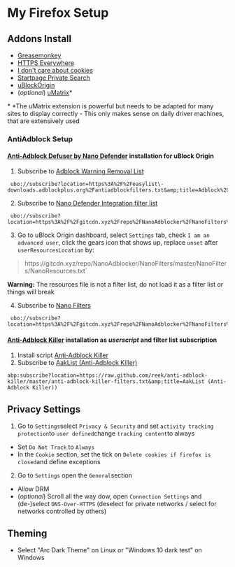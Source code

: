 # My Firefox Setup

## Addons Install
- [Greasemonkey](https://addons.mozilla.org/de/firefox/addon/greasemonkey/)
- [HTTPS Everywhere](https://addons.mozilla.org/de/firefox/addon/https-everywhere/)
- [I don't care about cookies](https://addons.mozilla.org/de/firefox/addon/i-dont-care-about-cookies/)
- [Startpage Private Search](https://addons.mozilla.org/de/firefox/addon/startpage-private-search/?src=search)
- [uBlockOrigin](https://addons.mozilla.org/de/firefox/addon/ublock-origin/)
- (*optional*) [uMatrix](https://addons.mozilla.org/de/firefox/addon/umatrix/?src=search)*

\* *The uMatrix extension is powerful but needs to be adapted for many sites to display correctly - This only makes sense on daily driver machines, that are extensively used

### AntiAdblock Setup

#### [Anti-Adblock Defuser by Nano Defender](https://jspenguin2017.github.io/uBlockProtector/) installation for uBlock Origin

   1. Subscribe to [Adblock Warning Removal List](https%3A%2F%2Feasylist\-downloads.adblockplus.org%2Fantiadblockfilters.txt&amp;title=Adblock%20Warning%20Removal%20List) 
      
     ubo://subscribe?location=https%3A%2F%2Feasylist\-downloads.adblockplus.org%2Fantiadblockfilters.txt&amp;title=Adblock%20Warning%20Removal%20List
      
   2. Subscribe to [Nano Defender Integration filter list](https%3A%2F%2Fgitcdn.xyz%2Frepo%2FNanoAdblocker%2FNanoFilters%2Fmaster%2FNanoMirror%2FNanoDefender.txt&amp;title=Nano%20Defender%20Integration)
   
     ubo://subscribe?location=https%3A%2F%2Fgitcdn.xyz%2Frepo%2FNanoAdblocker%2FNanoFilters%2Fmaster%2FNanoMirror%2FNanoDefender.txt&amp;title=Nano%20Defender%20Integration
   
   3. Go to uBlock Origin dashboard, select `Settings` tab, check `I am an advanced user`, click the gears icon that shows up, replace `unset` after `userResourcesLocation` by:
        
   > https://<i></i>gitcdn.xyz/repo/NanoAdblocker/NanoFilters/master/NanoFilters/NanoResources.txt`
        
   **Warning:** The resources file is not a filter list, do not load it as a filter list or things will break
   
   4. Subscribe to [Nano Filters](https%3A%2F%2Fgitcdn.xyz%2Frepo%2FNanoAdblocker%2FNanoFilters%2Fmaster%2FNanoFilters%2FNanoBase.txt&amp;title=Nano%20filters)
   
     ubo://subscribe?location=https%3A%2F%2Fgitcdn.xyz%2Frepo%2FNanoAdblocker%2FNanoFilters%2Fmaster%2FNanoFilters%2FNanoBase.txt&amp;title=Nano%20filters`
        
#### [Anti-Adblock Killer](https://reek.github.io/anti-adblock-killer/) installation as *userscript* and filter list subscription

   1. Install script [Anti-Adblock Killer](https://raw.github.com/reek/anti-adblock-killer/master/anti-adblock-killer.user.js)
   2. Subscribe to [AakList (Anti-Adblock Killer)](https://raw.github.com/reek/anti-adblock-killer/master/anti-adblock-killer-filters.txt&amp;title=AakList )
   
    abp:subscribe?location=https://raw.github.com/reek/anti-adblock-killer/master/anti-adblock-killer-filters.txt&amp;title=AakList (Anti-Adblock Killer))

## Privacy Settings

   1. Go to `Settings`select `Privacy & Security` and set `activity tracking protection`to `user defined`change `tracking content`to always
   * Set `Do Not Track` to `Always`
   * In the `Cookie` section, set the tick on `Delete cookies if firefox is closed`and define exceptions
   2. Go to `Settings` open the `General`section 
   * Allow DRM
   * (*optional*) Scroll all the way dow, open `Connection Settings` and (de-)select `DNS-Over-HTTPS` (deselect for private networks / select for networks controlled by others)

## Theming
   * Select "Arc Dark Theme" on Linux or "Windows 10 dark test" on Windows 
